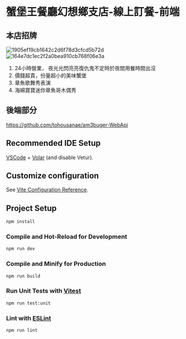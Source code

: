 # 蟹堡王餐廳幻想鄉支店-線上訂餐-前端
## 本店招牌
![1905ef19cb1642c2d6f78d3cfcd5b72d](https://github.com/user-attachments/assets/a5cc5df5-8074-4524-939d-205db5e82304)
![164e7dc1ec2f2a0bea910cb768f06e3a](https://github.com/user-attachments/assets/8b3fc0b1-1f56-4b7f-b5e5-0846d6ba8397)

1. 24小時營業， 夜光光閃亮亮復仇鬼不定時於夜間用餐時間出沒
2. 價錢超貴，份量超小的美味蟹堡
3. 章魚歌舞秀表演
4. 海綿寶寶迷你章魚哥木偶秀

## 後端部分

https://github.com/tohousanae/am3buger-WebApi

## Recommended IDE Setup

[VSCode](https://code.visualstudio.com/) + [Volar](https://marketplace.visualstudio.com/items?itemName=Vue.volar) (and disable Vetur).

## Customize configuration

See [Vite Configuration Reference](https://vitejs.dev/config/).

## Project Setup

```sh
npm install
```

### Compile and Hot-Reload for Development

```sh
npm run dev
```

### Compile and Minify for Production

```sh
npm run build
```

### Run Unit Tests with [Vitest](https://vitest.dev/)

```sh
npm run test:unit
```

### Lint with [ESLint](https://eslint.org/)

```sh
npm run lint
```
